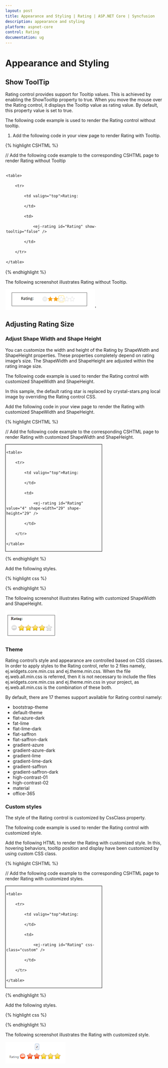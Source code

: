 ```yaml
---
layout: post
title: Appearance and Styling | Rating | ASP.NET Core | Syncfusion
description: appearance and styling
platform: aspnet-core
control: Rating
documentation: ug
---
```


# Appearance and Styling

## Show ToolTip

Rating control provides support for Tooltip values. This is achieved by enabling the ShowTooltip property to true. When you move the mouse over the Rating control, it displays the Tooltip value as rating value. By default, this property value is set to true.

The following code example is used to render the Rating control without tooltip.

1. Add the following code in your view page to render Rating with Tooltip.

{% highlight CSHTML %}

// Add the following code example to the corresponding CSHTML page to render Rating without Tooltip

<div id="container" style="width: 300px; padding: 2px">

    <table>

        <tr>

            <td valign="top">Rating:

            </td>

            <td>
 
                <ej-rating id="Rating" show-tooltip="false" />

            </td>

        </tr>           

    </table>

</div>
{% endhighlight %}


The following screenshot illustrates Rating without Tooltip.

![](Appearance-and-Styling_images/Appearance-and-Styling_img1.png)' 

## Adjusting Rating Size

### Adjust Shape Width and Shape Height

You can customize the width and height of the Rating by ShapeWidth and ShapeHeight properties. These properties completely depend on rating image’s size. The ShapeWidth and ShapeHeight are adjusted within the rating image size.

The following code example is used to render the Rating control with customized ShapeWidth and ShapeHeight.

In this sample, the default rating star is replaced by crystal-stars.png local image by overriding the Rating control CSS.

Add the following code in your view page to render the Rating with customized ShapeWidth and ShapeHeight.

{% highlight CSHTML %}

// Add the following code example to the corresponding CSHTML page to render Rating with customized ShapeWidth and ShapeHeight.

<div id="container" style="border: 1px solid black; width: 300px; padding: 2px">

    <table>

        <tr>

            <td valign="top">Rating:

            </td>

            <td>
 
                <ej-rating id="Rating" value="4" shape-width="29" shape-height="29" />

            </td>

        </tr>

    </table>

</div>


{% endhighlight %}


Add the following styles.


{% highlight css %}

<style type="text/css">

	.e-rating

	{

		margin-top: -7px;

	}

	.e-rating.e-horizontal .e-shape-list, .e-rating.e-vertical .e-shape-list,

	.e-rating.e-horizontal .e-shape, .e-rating.e-vertical .e-shape, .e-rating.e-horizontal .e-ul,.e-rating.e-vertical .e-ul,.e-rating.e-horizontal .e-reset, .e-rating.e-vertical .e-reset 

	{

	height:28px;width:28px;

	background:url(images/crystal-stars.png) no-repeat;

	}

	.e-rating.e-horizontal .e-reset, .e-rating.e-vertical .e-reset 
	{

	background-position: 0 42px;

	margin-left: 2px;

	}

	.e-rating.e-horizontal .e-shape-list

	{

		background-position: 0 -56px;

	}

	.e-rating .e-shape.inactive
	 {

	background-position: 0 -56px;

	}

	.e-rating .e-shape.active 
	{

		background-position: 0 -112px;

	}

	.e-rating .e-shape.selected 
	{

		background-position: 0 -84px;

	}

</style>


{% endhighlight %}

The following screenshot illustrates Rating with customized ShapeWidth and ShapeHeight.

![](Appearance-and-Styling_images/Appearance-and-Styling_img2.png)

### Theme

Rating control’s style and appearance are controlled based on CSS classes. In order to apply styles to the Rating control, refer to 2 files namely, ej.widgets.core.min.css and ej.theme.min.css. When the file ej.web.all.min.css is referred, then it is not necessary to include the files ej.widgets.core.min.css and ej.theme.min.css in your project, as ej.web.all.min.css is the combination of these both. 

By default, there are 17 themes support available for Rating control namely:

* bootstrap-theme
* default-theme
* flat-azure-dark
* fat-lime
* flat-lime-dark
* flat-saffron
* flat-saffron-dark
* gradient-azure
* gradient-azure-dark
* gradient-lime
* gradient-lime-dark
* gradient-saffron
* gradient-saffron-dark
* high-contrast-01
* high-contrast-02
* material
* office-365

### Custom styles

The style of the Rating control is customized by CssClass property. 

The following code example is used to render the Rating control with customized style.

Add the following HTML to render the Rating with customized style. In this, hovering behaviors, tooltip position and display have been customized by using custom CSS class.

{% highlight CSHTML %}

// Add the following code example to the corresponding CSHTML page to render Rating with customized styles.

<div id="container" style="border: 1px solid black; width: 300px; padding: 2px">

    <table>

        <tr>

            <td valign="top">Rating:

            </td>

            <td>
 
                <ej-rating id="Rating" css-class="custom" />

            </td>

        </tr>             

    </table>

</div>


{% endhighlight %}


Add the following styles.


{% highlight css %}

<style type="text/css">

    .customCss 
	{

        margin-top: -7px;

    }
	.customCss.e-horizontal .e-shape-list, .e-rating.e-vertical .e-shape-list,

	.customCss.e-horizontal .e-shape, .e-rating.e-vertical .e-shape, .e-rating.e-horizontal .e-ul, .customCss.e-vertical .e-ul, .e-rating.e-horizontal .e-reset, .e-rating.e-vertical .e-reset 
	{

		height: 28px;

		width: 28px;

		background: url(../../Content/ej/default-theme/images/crystal-stars.png) no-repeat repeat;

	}
	.customCss.e-horizontal .e-reset, .customCss.e-vertical .e-reset 
	{

		background-position: -2px 113px;

		margin-left: 2px;

	}
	.customCss.e-horizontal .e-shape-list 
	{

		background-position: 0 -56px;

	}
	.customCss.e-horizontal .e-reset:hover 
	{

		background-position: 0 42px;

	}
	.customCss .e-shape.inactive 
	{

		background-position: 0 -84px;

	}
	.customCss .e-shape.active 
	{

		background-position: 0 -112px;

	}
	.customCss .e-shape.selected 
	{

		background-position: 0 -84px;

	}
    .customCss.e-tooltip 
	{

        background-color: white;

        border: 2px solid #b0c4de;

        color: black;

    }

</style>

{% endhighlight %}

The following screenshot illustrates the Rating with customized style.

![](Appearance-and-Styling_images/Appearance-and-Styling_img3.png)